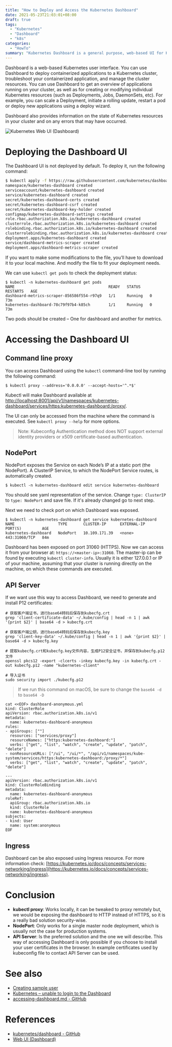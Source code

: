 ```yaml
---
title: "How to Deploy and Access the Kubernetes Dashboard"
date: 2021-05-23T21:03:01+08:00
draft: true
tags:
  - "Kubernetes"
  - "Dashboard"
  - "k8s"
categories:
  - "HowTo"
summary: "Kubernetes Dashboard is a general purpose, web-based UI for Kubernetes clusters. It allows users to manage applications running in the cluster and troubleshoot them, as well as manage the cluster itself."
---
```


Dashboard is a web-based Kubernetes user interface. You can use Dashboard to deploy containerized applications to a Kubernetes cluster, troubleshoot your containerized application, and manage the cluster resources.
You can use Dashboard to get an overview of applications running on your cluster, as well as for creating or modifying individual Kubernetes resources (such as Deployments, Jobs, DaemonSets, etc).
For example, you can scale a Deployment, initiate a rolling update, restart a pod or deploy new applications using a deploy wizard.

Dashboard also provides information on the state of Kubernetes resources in your cluster and on any errors that may have occurred.

![Kubernetes Web UI (Dashboard)](/images/dashboard-ui.png)

# Deploying the Dashboard UI

The Dashboard UI is not deployed by default. To deploy it, run the following command:

``` bash
$ kubectl apply -f https://raw.githubusercontent.com/kubernetes/dashboard/v2.2.0/aio/deploy/recommended.yaml
namespace/kubernetes-dashboard created
serviceaccount/kubernetes-dashboard created
service/kubernetes-dashboard created
secret/kubernetes-dashboard-certs created
secret/kubernetes-dashboard-csrf created
secret/kubernetes-dashboard-key-holder created
configmap/kubernetes-dashboard-settings created
role.rbac.authorization.k8s.io/kubernetes-dashboard created
clusterrole.rbac.authorization.k8s.io/kubernetes-dashboard created
rolebinding.rbac.authorization.k8s.io/kubernetes-dashboard created
clusterrolebinding.rbac.authorization.k8s.io/kubernetes-dashboard created
deployment.apps/kubernetes-dashboard created
service/dashboard-metrics-scraper created
deployment.apps/dashboard-metrics-scraper created
```

If you want to make some modifications to the file, you’ll have to download it to your local machine. And modify the file to fit your deployment needs.

We can use `kubectl get pods` to check the deployment status:

```
$ kubectl -n kubernetes-dashboard get pods
NAME                                         READY   STATUS    RESTARTS   AGE
dashboard-metrics-scraper-856586f554-r97q9   1/1     Running   0          73m
kubernetes-dashboard-78c79f97b4-k85ch        1/1     Running   0          73m
```

Two pods should be created – One for dashboard and another for metrics.

# Accessing the Dashboard UI

## Command line proxy

You can access Dashboard using the `kubectl` command-line tool by running the following command:

```
$ kubectl proxy --address='0.0.0.0' --accept-hosts='^.*$'
```

Kubectl will make Dashboard available at [http://localhost:8001/api/v1/namespaces/kubernetes-dashboard/services/https:kubernetes-dashboard:/proxy/](http://localhost:8001/api/v1/namespaces/kubernetes-dashboard/services/https:kubernetes-dashboard:/proxy/).

The UI can only be accessed from the machine where the command is executed. See `kubectl proxy --help` for more options.

> Note: Kubeconfig Authentication method does NOT support external identity providers or x509 certificate-based authentication.

## NodePort

NodePort exposes the Service on each Node’s IP at a static port (the NodePort). A ClusterIP Service, to which the NodePort Service routes, is automatically created.

```
$ kubectl -n kubernetes-dashboard edit service kubernetes-dashboard
```

You should see yaml representation of the service. Change `type: ClusterIP` to `type: NodePort` and save file. If it's already changed go to next step.

Next we need to check port on which Dashboard was exposed.

```
$ kubectl -n kubernetes-dashboard get service kubernetes-dashboard
NAME                   TYPE       CLUSTER-IP      EXTERNAL-IP   PORT(S)         AGE
kubernetes-dashboard   NodePort   10.109.171.39   <none>        443:31060/TCP   84m
```

Dashboard has been exposed on port 31060 (HTTPS). Now we can access it from your browser at: `https://<master-ip>:31060`.
The master-ip can be found by executing `kubectl cluster-info`.
Usually it is either 127.0.0.1 or IP of your machine, assuming that your cluster is running directly on the machine, on which these commands are executed.

## API Server

If we want use this way to access Dashboard, we need to generate and install P12 certificates:

```
# 获取客户端证书，进行base64转码后保存到kubecfg.crt
grep 'client-certificate-data' ~/.kube/config | head -n 1 | awk '{print $2}' | base64 -d > kubecfg.crt

# 获取客户端公钥，进行base64转码后保存到kubecfg.key
grep 'client-key-data' ~/.kube/config | head -n 1 | awk '{print $2}' | base64 -d > kubecfg.key

# 提取kubecfg.crt和kubecfg.key文件内容，生成P12安全证书，并保存到kubecfg.p12文件
openssl pkcs12 -export -clcerts -inkey kubecfg.key -in kubecfg.crt -out kubecfg.p12 -name "kubernetes-client"

# 导入证书
sudo security import ./kubecfg.p12
```

> If we run this command on macOS, be sure to change the `base64 -d` to `base64 -D`

```
cat <<EOF> dashboard-anonymous.yml
kind: ClusterRole
apiVersion: rbac.authorization.k8s.io/v1
metadata:
  name: kubernetes-dashboard-anonymous
rules:
- apiGroups: [""]
  resources: ["services/proxy"]
  resourceNames: ["https:kubernetes-dashboard:"]
  verbs: ["get", "list", "watch", "create", "update", "patch", "delete"]
- nonResourceURLs: ["/ui", "/ui/*", "/api/v1/namespaces/kube-system/services/https:kubernetes-dashboard:/proxy/*"]
  verbs: ["get", "list", "watch", "create", "update", "patch", "delete"]

---
apiVersion: rbac.authorization.k8s.io/v1
kind: ClusterRoleBinding
metadata:
  name: kubernetes-dashboard-anonymous
roleRef:
  apiGroup: rbac.authorization.k8s.io
  kind: ClusterRole
  name: kubernetes-dashboard-anonymous
subjects:
- kind: User
  name: system:anonymous
EOF
```

## Ingress

Dashboard can be also exposed using Ingress resource. For more information check: [https://kubernetes.io/docs/concepts/services-networking/ingress](https://kubernetes.io/docs/concepts/services-networking/ingress).

# Conclusion

- **kubectl proxy**: Works locally, it can be tweaked to proxy remotely but, we would be exposing the dashboard to HTTP instead of HTTPS, so it is a really bad solution security-wise.
- **NodePort**: Only works for a single master node deployment, which is usually not the case for production systems.
- **API Server**: Is the preferred solution and the one we will describe. This way of accessing Dashboard is only possible if you choose to install your user certificates in the browser. In example certificates used by kubeconfig file to contact API Server can be used.

# See also

- [Creating sample user](https://github.com/kubernetes/dashboard/blob/master/docs/user/access-control/creating-sample-user.md)
- [Kubernetes – unable to login to the Dashboard](https://www.australtech.net/kubernetes-unable-to-login-to-the-dashboard/)
- [accessing-dashboard.md - GitHub](https://github.com/kubernetes/dashboard/blob/master/docs/user/accessing-dashboard/README.md)

# References

- [kubernetes/dashboard - GitHub](https://github.com/kubernetes/dashboard)
- [Web UI (Dashboard)](https://kubernetes.io/docs/tasks/access-application-cluster/web-ui-dashboard/)
